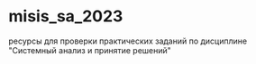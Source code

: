 # misis_sa_2023
ресурсы для проверки практических заданий по дисциплине "Системный анализ и принятие решений"
